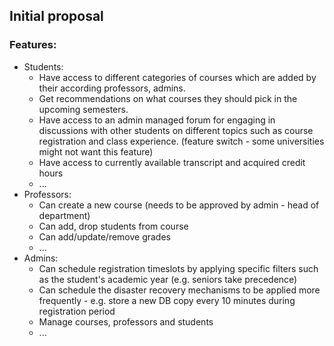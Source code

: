 ## Initial proposal

### Features:
* Students:
  * Have access to different categories of courses which are added by their according professors, admins.
  * Get recommendations on what courses they should pick in the upcoming semesters.
  * Have access to an admin managed forum for engaging in discussions with other students on different topics such as course registration and class experience. (feature switch - some universities might not want this feature)
  * Have access to currently available transcript and acquired credit hours
  * ...
* Professors:
  * Can create a new course (needs to be approved by admin - head of department)
  * Can add, drop students from course
  * Can add/update/remove grades
  * ...
* Admins:
  * Can schedule registration timeslots by applying specific filters such as the student's academic year (e.g. seniors take precedence)
  * Can schedule the disaster recovery mechanisms to be applied more frequently - e.g. store a new DB copy every 10 minutes during registration period
  * Manage courses, professors and students
  * ...
